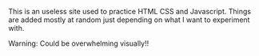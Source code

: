 This is an useless site used to practice HTML CSS and Javascript. Things are added mostly at random just depending on what I want to experiment with.

Warning: Could be overwhelming visually!!
